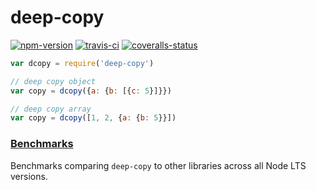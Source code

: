 
# deep-copy

[![npm-version]][npm] [![travis-ci]][travis] [![coveralls-status]][coveralls]


```js
var dcopy = require('deep-copy')

// deep copy object
var copy = dcopy({a: {b: [{c: 5}]}})

// deep copy array
var copy = dcopy([1, 2, {a: {b: 5}}])
```

### [Benchmarks][benchmarks]

Benchmarks comparing `deep-copy` to other libraries across all Node LTS versions.

  [npm-version]: http://img.shields.io/npm/v/deep-copy.svg?style=flat-square (NPM Version)
  [travis-ci]: https://img.shields.io/travis/simov/deep-copy/master.svg?style=flat-square (Build Status)
  [coveralls-status]: https://img.shields.io/coveralls/simov/deep-copy.svg?style=flat-square (Test Coverage)

  [npm]: https://www.npmjs.org/package/deep-copy
  [travis]: https://travis-ci.org/simov/deep-copy
  [coveralls]: https://coveralls.io/r/simov/deep-copy?branch=master
  [benchmarks]: https://github.com/ahmadnassri/benchmark-node-clone
